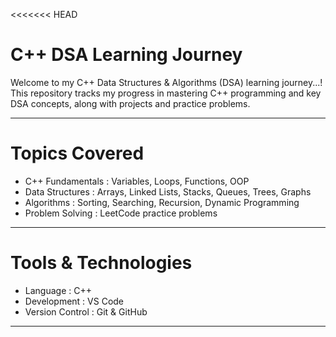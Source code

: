 <<<<<<< HEAD
# C++ DSA Learning Journey 

Welcome to my C++ Data Structures & Algorithms (DSA) learning journey...! This repository tracks my progress in mastering C++ programming and key DSA concepts, along with projects and practice problems. 

---

# Topics Covered 

- C++ Fundamentals :  Variables, Loops, Functions, OOP 
- Data Structures : Arrays, Linked Lists, Stacks, Queues, Trees, Graphs 
- Algorithms : Sorting, Searching, Recursion, Dynamic Programming 
- Problem Solving : LeetCode practice problems 

---

# Tools & Technologies 

- Language :  C++   
- Development : VS Code 
- Version Control : Git & GitHub   

---